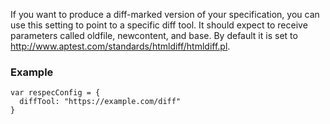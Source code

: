 If you want to produce a diff-marked version of your specification, you can use this setting to point to a specific diff tool. It should expect to receive parameters called oldfile, newcontent, and base. By default it is set to http://www.aptest.com/standards/htmldiff/htmldiff.pl. 

### Example

```JS
var respecConfig = {
  diffTool: "https://example.com/diff"
}
```